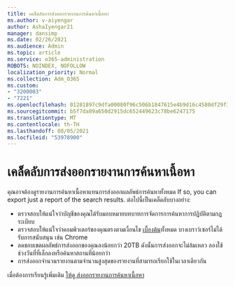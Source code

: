 ```yaml
---
title: เคล็ดลับการส่งออกรายงานการค้นหาเนื้อหา
ms.author: v-aiyengar
author: AshaIyengar21
manager: dansimp
ms.date: 02/26/2021
ms.audience: Admin
ms.topic: article
ms.service: o365-administration
ROBOTS: NOINDEX, NOFOLLOW
localization_priority: Normal
ms.collection: Adm_O365
ms.custom:
- "3200003"
- "7221"
ms.openlocfilehash: 01281897c9dfa00080f96c506b1847615e4b9d16c4580df29f36c9ba18950682
ms.sourcegitcommit: b5f7da89a650d2915dc652449623c78be6247175
ms.translationtype: MT
ms.contentlocale: th-TH
ms.lasthandoff: 08/05/2021
ms.locfileid: "53978900"
---
```

# <a name="tips-for-exporting-a-report-for-content-search"></a>เคล็ดลับการส่งออกรายงานการค้นหาเนื้อหา

คุณอาจต้องดูรายงานการค้นหาเนื้อหาแทนการส่งออกผลลัพธ์การค้นหาทั้งหมด If so, you can export just a report of the search results. ต่อไปนี้เป็นเคล็ดลับบางอย่าง:

- ตรวจสอบให้แน่ใจว่าบัญชีของคุณได้รับมอบหมายบทบาทการจัดการการค้นหาการปฏิบัติตามกฎระเบียบ
- ตรวจสอบให้แน่ใจว่าคอมพิวเตอร์ของคุณตรงตามเงื่อนไข [เบื้องต้น](https://go.microsoft.com/fwlink/?linkid=2102407)ทั้งหมด บางเบราว์เซอร์ไม่ได้รับการสนับสนุน เช่น Chrome
- ลดขอบเขตผลลัพธ์การส่งออกของคุณลงน้อยกว่า 20TB ดังนั้นการส่งออกจะไม่ล้มเหลว ลองใช้ช่วงวันที่ที่เล็กลงหรือค้นหาสถานที่น้อยกว่า
- การส่งออกจํานวนรายงานตามจํานวนสูงสุดของรายงานที่สามารถเรียกใช้ในเวลาเดียวกัน

เมื่อต้องการเรียนรู้เพิ่มเติม [ให้ดู ส่งออกรายงานการค้นหาเนื้อหา](https://go.microsoft.com/fwlink/?linkid=2102409)